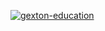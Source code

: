 <a href="https://gextoneducation.com/internship/" target="_blank" rel="noreferrer"><img src="https://gextoneducation.com/wp-content/uploads/2015/07/gexton-eduction.png" alt="gexton-education"></a>


